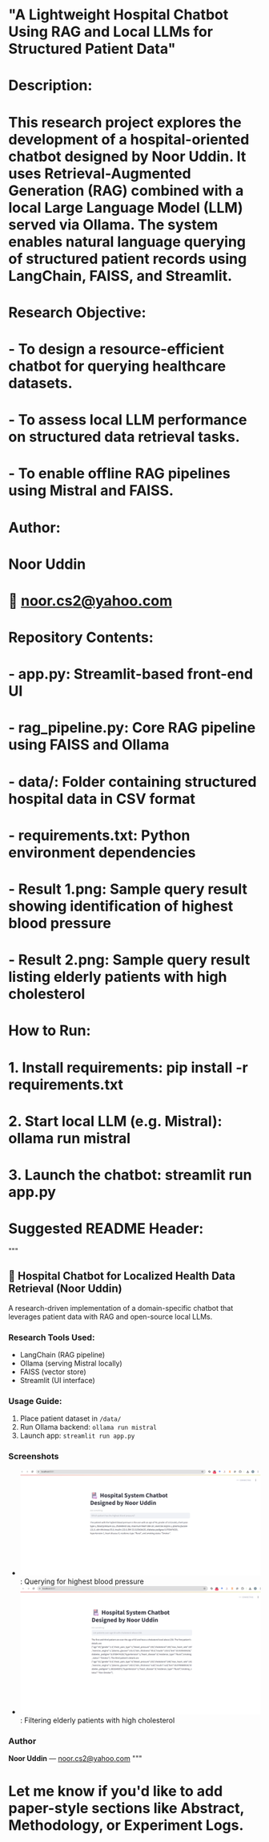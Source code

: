 # "A Lightweight Hospital Chatbot Using RAG and Local LLMs for Structured Patient Data"

# Description:
# This research project explores the development of a hospital-oriented chatbot designed by Noor Uddin. It uses Retrieval-Augmented Generation (RAG) combined with a local Large Language Model (LLM) served via Ollama. The system enables natural language querying of structured patient records using LangChain, FAISS, and Streamlit.

# Research Objective:
# - To design a resource-efficient chatbot for querying healthcare datasets.
# - To assess local LLM performance on structured data retrieval tasks.
# - To enable offline RAG pipelines using Mistral and FAISS.

# Author:
# Noor Uddin  
# 📧 noor.cs2@yahoo.com

# Repository Contents:
# - app.py: Streamlit-based front-end UI
# - rag_pipeline.py: Core RAG pipeline using FAISS and Ollama
# - data/: Folder containing structured hospital data in CSV format
# - requirements.txt: Python environment dependencies
# - Result 1.png: Sample query result showing identification of highest blood pressure
# - Result 2.png: Sample query result listing elderly patients with high cholesterol

# How to Run:
# 1. Install requirements: pip install -r requirements.txt
# 2. Start local LLM (e.g. Mistral): ollama run mistral
# 3. Launch the chatbot: streamlit run app.py

# Suggested README Header:
"""
## 🏥 Hospital Chatbot for Localized Health Data Retrieval (Noor Uddin)
A research-driven implementation of a domain-specific chatbot that leverages patient data with RAG and open-source local LLMs.

### Research Tools Used:
- LangChain (RAG pipeline)
- Ollama (serving Mistral locally)
- FAISS (vector store)
- Streamlit (UI interface)

### Usage Guide:
1. Place patient dataset in `/data/`
2. Run Ollama backend: `ollama run mistral`
3. Launch app: `streamlit run app.py`

### Screenshots
- ![Result 1](Result%201.png): Querying for highest blood pressure
- ![Result 2](Result%202.png): Filtering elderly patients with high cholesterol

### Author
**Noor Uddin** — noor.cs2@yahoo.com
"""

# Let me know if you'd like to add paper-style sections like Abstract, Methodology, or Experiment Logs.
